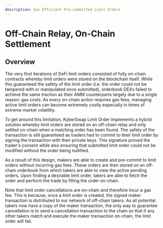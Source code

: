 ```yaml
---
description: Gas Efficient Pre-committed Limit Orders
---
```


# Off-Chain Relay, On-Chain Settlement

## Overview

The very first iterations of DeFi limit orders consisted of fully on-chain contracts whereby limit orders were stored on the blockchain itself. While this guaranteed the safety of the limit order (i.e. the order could not be tampered with or manipulated once submitted), orderbook DEXs failed to achieve the same traction as their AMM counterparts largely due to a single reason: gas costs. As every on-chain action requires gas fees, managing active limit orders can become extremely costly especially in times of extreme market volatility.

To get around this limitation, KyberSwap Limit Order implements a hybrid solution whereby limit orders are stored on an off-chain relay and only settled on-chain when a matching order has been found. The safety of the transaction is still guaranteed as traders had to commit to their limit order by signing the transaction with their private keys. This signature proved the trader's consent while also ensuring that submitted limit order could not be modified without the order being nullified.

As a result of this design, makers are able to create and pre-commit to limit orders without incurring gas fees. These orders are then stored on an off-chain orderbook from which takers are able to view the active pending orders. Upon finding a desirable limit order, takers are able to fetch the order and perform the trade by filling the order on-chain.

Note that limit order cancellations are on-chain and therefore incur a gas fee. This is because, once a limit order is created, the signed maker transaction is distributed to our network of off-chain takers. As all potential takers now have a copy of the maker transaction, the only way to guarantee cancellation is to send a cancellation transaction to the chain so that if any other takers match and execute the maker transaction on-chain, the limit order will fail.
